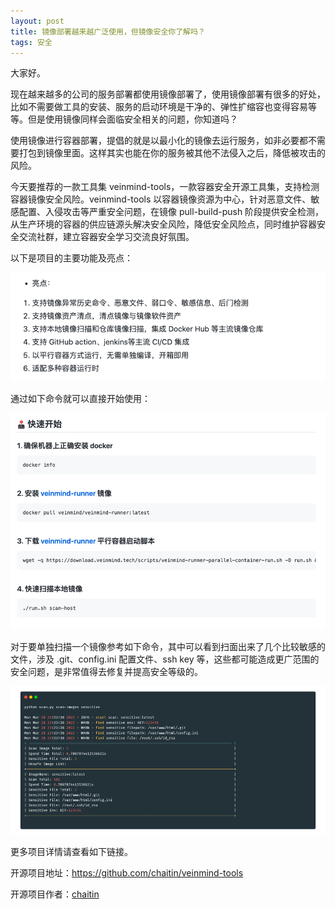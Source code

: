 ```yaml
---
layout: post
title: 镜像部署越来越广泛使用，但镜像安全你了解吗？
tags: 安全
---
```


大家好。

现在越来越多的公司的服务部署都使用镜像部署了，使用镜像部署有很多的好处，比如不需要做工具的安装、服务的启动环境是干净的、弹性扩缩容也变得容易等等。但是使用镜像同样会面临安全相关的问题，你知道吗？

使用镜像进行容器部署，提倡的就是以最小化的镜像去运行服务，如非必要都不需要打包到镜像里面。这样其实也能在你的服务被其他不法侵入之后，降低被攻击的风险。

今天要推荐的一款工具集 veinmind-tools，一款容器安全开源工具集，支持检测容器镜像安全风险。veinmind-tools 以容器镜像资源为中心，针对恶意文件、敏感配置、入侵攻击等严重安全问题，在镜像 pull-build-push 阶段提供安全检测，从生产环境的容器的供应链源头解决安全风险，降低安全风险点，同时维护容器安全交流社群，建立容器安全学习交流良好氛围。

以下是项目的主要功能及亮点：

![image-20220807210310352](https://raw.githubusercontent.com/ZhuPeng/pic/master/images/compress_image-20220807210310352.png)

通过如下命令就可以直接开始使用：

![image-20220807210631173](https://raw.githubusercontent.com/ZhuPeng/pic/master/images/compress_image-20220807210631173.png)

对于要单独扫描一个镜像参考如下命令，其中可以看到扫面出来了几个比较敏感的文件，涉及 .git、config.ini 配置文件、ssh key 等，这些都可能造成更广范围的安全问题，是非常值得去修复并提高安全等级的。

![img](https://raw.githubusercontent.com/ZhuPeng/pic/master/images/compress_scan_image.png)

更多项目详情请查看如下链接。

开源项目地址：https://github.com/chaitin/veinmind-tools

开源项目作者：[chaitin](https://github.com/chaitin)